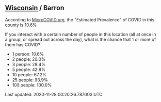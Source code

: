 
## [Wisconsin](/united-states/wisconsin) / Barron

According to [MicroCOVID.org](http://microcovid.org),
the "Estimated Prevalence" of COVID in this county is 10.6%

If you interact with a certain number of people in this location
(all at once in a group, or spread out across the day), what is the chance that
1 or more of them has COVID?

- 1 person: 10.6%
- 2 people: 20.0%
- 3 people: 28.4%
- 5 people: 42.8%
- 10 people: 67.2%
- 25 people: 93.9%
- 100 people: 100.0%

Last updated: 2020-11-28 00:20:26.787003 UTC
